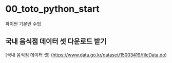 # 00_toto_python_start
파이썬 기본반 수업

## 국내 음식점 데이터 셋 다운로드 받기
[국내 음식점 데이터 셋] (https://www.data.go.kr/dataset/15003419/fileData.do)
